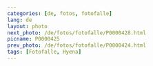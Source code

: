 ```yaml
---
categories: [de, fotos, fotofalle]
lang: de
layout: photo
next_photo: /de/fotos/fotofalle/P0000428.html
picname: P0000425
prev_photo: /de/fotos/fotofalle/P0000424.html
tags: [Fotofalle, Hyena]
---
```

